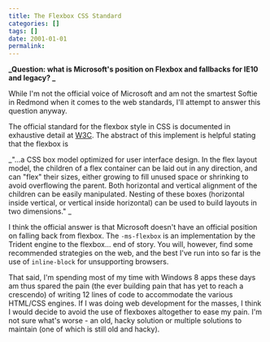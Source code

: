```yaml
---
title: The Flexbox CSS Standard
categories: []
tags: []
date: 2001-01-01
permalink: 
---
```


**_Question: what is Microsoft's position on Flexbox and fallbacks for IE10 and legacy? _**

While I'm not the official voice of Microsoft and am not the smartest Softie in Redmond when it comes to the web standards, I'll attempt to answer this question anyway.

The official standard for the flexbox style in CSS is documented in exhaustive detail at [W3C](http://www.w3.org/TR/css3-flexbox/). The abstract of this implement is helpful stating that the flexbox is

_"...a CSS box model optimized for user interface design. In the flex layout model, the children of a flex container can be laid out in any direction, and can "flex" their sizes, either growing to fill unused space or shrinking to avoid overflowing the parent. Both horizontal and vertical alignment of the children can be easily manipulated. Nesting of these boxes (horizontal inside vertical, or vertical inside horizontal) can be used to build layouts in two dimensions." _

I think the official answer is that Microsoft doesn't have an official position on falling back from flexbox. The `-ms-flexbox` is an implementation by the Trident engine to the flexbox... end of story. You will, however, find some recommended strategies on the web, and the best I've run into so far is the use of `inline-block` for unsupporting browsers.

That said, I'm spending most of my time with Windows 8 apps these days am thus spared the pain (the ever building pain that has yet to reach a crescendo) of writing 12 lines of code to accommodate the various HTML/CSS engines. If I was doing web development for the masses, I think I would decide to avoid the use of flexboxes altogether to ease my pain. I'm not sure what's worse - an old, hacky solution or multiple solutions to maintain (one of which is still old and hacky).

 

    